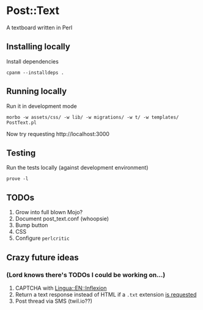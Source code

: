 # Post::Text

A textboard written in Perl

## Installing locally

Install dependencies

    cpanm --installdeps .

## Running locally

Run it in development mode

    morbo -w assets/css/ -w lib/ -w migrations/ -w t/ -w templates/ PostText.pl

Now try requesting http://localhost:3000

## Testing

Run the tests locally (against development environment)

    prove -l

## TODOs

1. Grow into full blown Mojo?
1. Document post_text.conf (whoopsie)
1. Bump button
1. CSS
1. Configure `perlcritic`

## Crazy future ideas

### (Lord knows there's TODOs I could be working on...)

1. CAPTCHA with
   [Lingua::EN::Inflexion](https://metacpan.org/pod/Lingua::EN::Inflexion#cardinal()-and-cardinal($threshold))
1. Return a text response instead of HTML if a `.txt` extension [is
   requested](https://docs.mojolicious.org/Mojolicious/Plugin/DefaultHelpers#respond_to)
1. Post thread via SMS (twil.io??)

